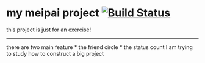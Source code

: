 # my meipai project [![Build Status](https://travis-ci.org/arthurkiller/my_mp.svg?branch=master)](https://travis-ci.org/arthurkiller/my_mp)

this project is just for an exercise!

---
there are two main feature 
    * the friend circle
    * the status count
I am trying to study how to construct a big project
